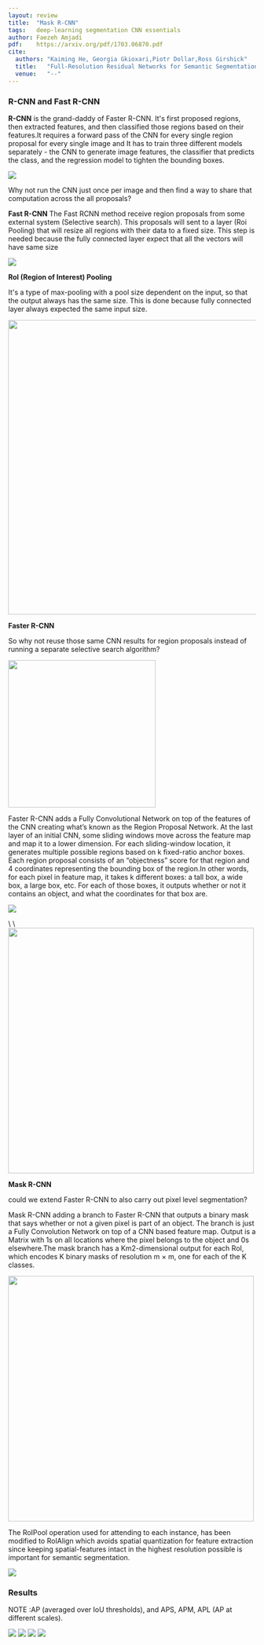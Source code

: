 ```yaml
---
layout: review
title:  "Mask R-CNN"
tags:   deep-learning segmentation CNN essentials
author: Faezeh Amjadi
pdf:    https://arxiv.org/pdf/1703.06870.pdf 
cite:
  authors: "Kaiming He, Georgia Gkioxari,Piotr Dollar,Ross Girshick"
  title:   "Full-Resolution Residual Networks for Semantic Segmentation in Street Scenes"
  venue:   "--"
---
```


### **R-CNN and Fast R-CNN**


**R-CNN** is the grand-daddy of Faster R-CNN. It's first proposed regions, then extracted features, and then classified those regions based on their features.It requires a forward pass of the CNN for every single region proposal for every single image and It has to train three different models separately - the CNN to generate image features, the classifier that predicts the class, and the regression model to tighten the bounding boxes.



![](/deep-learning/images/MaskRcnn/1.png)

Why not run the CNN just once per image and then find a way to share that computation across the all proposals?

**Fast R-CNN** The Fast RCNN method receive region proposals from some external system (Selective search). This proposals will sent to a layer (Roi Pooling) that will resize all regions with their data to a fixed size. This step is needed because the fully connected layer expect that all the vectors will have same size

![](/deep-learning/images/MaskRcnn/2.png)


**RoI (Region of Interest) Pooling**

It's a type of max-pooling with a pool size dependent on the input, so that the output always has the same size. This is done because fully connected layer always expected the same input size.

<img src="/deep-learning/images/MaskRcnn/3.png" width="600">


**Faster R-CNN**

So why not reuse those same CNN results for region proposals instead of running a separate selective search algorithm?

<img src="/deep-learning/images/MaskRcnn/4.png" width="300">

Faster R-CNN adds a Fully Convolutional Network on top of the features of the CNN creating what’s known as the Region Proposal Network.
At the last layer of an initial CNN, some sliding windows move across the feature map and map it to a lower dimension. For each sliding-window location, it generates multiple possible regions based on k fixed-ratio anchor boxes. Each region proposal consists of an “objectness” score for that region and 4 coordinates representing the bounding box of the region.In other words, for each pixel in feature map, it takes k different boxes: a tall box, a wide box, a large box, etc. For each of those boxes, it outputs whether or not it contains an object, and what the coordinates for that box are.


![](/deep-learning/images/MaskRcnn/5.png)

\\
\\
<img src="/deep-learning/images/MaskRcnn/6.png" width="500">




**Mask R-CNN**

could we extend Faster R-CNN to also carry out pixel level segmentation?

Mask R-CNN  adding a branch to Faster R-CNN that outputs a binary mask that says whether or not a given pixel is part of an object. The branch is just a Fully Convolution Network on top of a CNN based feature map. Output is a Matrix with 1s on all locations where the pixel belongs to the object and 0s elsewhere.The mask branch has a Km2-dimensional output for each RoI, which encodes K binary masks of resolution m × m, one for each of the K classes.

<img src="/deep-learning/images/MaskRcnn/8.png" width="500">


The RoIPool operation used for attending to each instance, has been modified to RoIAlign which avoids spatial quantization for feature extraction since keeping spatial-features intact in the highest resolution possible is important for semantic segmentation.




![](/deep-learning/images/MaskRcnn/7.png)





### Results

NOTE :AP (averaged over IoU thresholds), and APS, APM, APL (AP at different scales).


![](/deep-learning/images/MaskRcnn/9.png)
![](/deep-learning/images/MaskRcnn/10.png)
![](/deep-learning/images/MaskRcnn/11.png)
![](/deep-learning/images/MaskRcnn/12.png)


